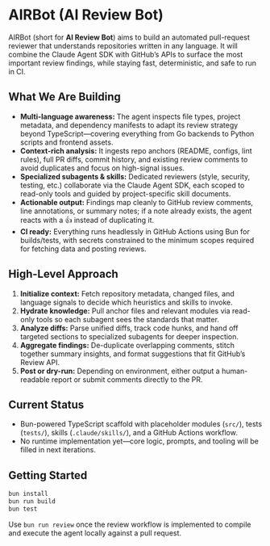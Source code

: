 # AIRBot (AI Review Bot)

AIRBot (short for **AI Review Bot**) aims to build an automated pull-request reviewer that understands repositories written in any language. It will combine the Claude Agent SDK with GitHub’s APIs to surface the most important review findings, while staying fast, deterministic, and safe to run in CI.

## What We Are Building
- **Multi-language awareness:** The agent inspects file types, project metadata, and dependency manifests to adapt its review strategy beyond TypeScript—covering everything from Go backends to Python scripts and frontend assets.
- **Context-rich analysis:** It ingests repo anchors (README, configs, lint rules), full PR diffs, commit history, and existing review comments to avoid duplicates and focus on high-signal issues.
- **Specialized subagents & skills:** Dedicated reviewers (style, security, testing, etc.) collaborate via the Claude Agent SDK, each scoped to read-only tools and guided by project-specific skill documents.
- **Actionable output:** Findings map cleanly to GitHub review comments, line annotations, or summary notes; if a note already exists, the agent reacts with a 👍 instead of duplicating it.
- **CI ready:** Everything runs headlessly in GitHub Actions using Bun for builds/tests, with secrets constrained to the minimum scopes required for fetching data and posting reviews.

## High-Level Approach
1. **Initialize context:** Fetch repository metadata, changed files, and language signals to decide which heuristics and skills to invoke.
2. **Hydrate knowledge:** Pull anchor files and relevant modules via read-only tools so each subagent sees the standards that matter.
3. **Analyze diffs:** Parse unified diffs, track code hunks, and hand off targeted sections to specialized subagents for deeper inspection.
4. **Aggregate findings:** De-duplicate overlapping comments, stitch together summary insights, and format suggestions that fit GitHub’s Review API.
5. **Post or dry-run:** Depending on environment, either output a human-readable report or submit comments directly to the PR.

## Current Status
- Bun-powered TypeScript scaffold with placeholder modules (`src/`), tests (`tests/`), skills (`.claude/skills/`), and a GitHub Actions workflow.
- No runtime implementation yet—core logic, prompts, and tooling will be filled in next iterations.

## Getting Started
```bash
bun install
bun run build
bun test
```

Use `bun run review` once the review workflow is implemented to compile and execute the agent locally against a pull request.
